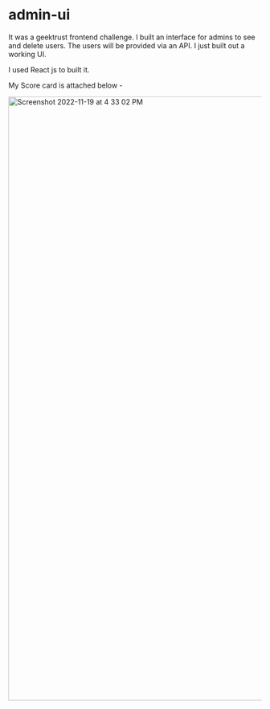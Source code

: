 # admin-ui

It was a geektrust frontend challenge. I built an interface for admins to see and delete users. 
The users will be provided via an API. I just built out a working UI.

I used React js to built it.

My Score card is attached below -

<img width="1202" alt="Screenshot 2022-11-19 at 4 33 02 PM" src="https://user-images.githubusercontent.com/36504458/202847508-ad744c75-8234-4663-94f0-65451ba1850c.png">
